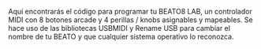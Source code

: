 Aquí encontrarás el código para programar tu BEATO8 LAB, un controlador MIDI con 8 botones arcade y 4 perillas / knobs asignables y mapeables. 
Se hace uso de las bibliotecas USBMIDI y Rename USB para cambiar el nombre de tu BEATO y que cualquier sistema operativo lo reconozca. 
